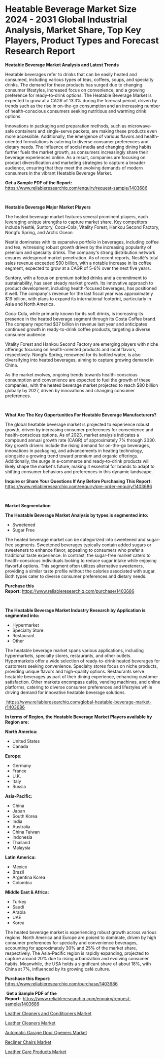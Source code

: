 <p><h1>Heatable Beverage Market Size 2024 - 2031 Global Industrial Analysis, Market Share, Top Key Players, Product Types and Forecast Research Report</h1></p><p><strong>Heatable Beverage Market Analysis and Latest Trends</strong></p>
<p><p>Heatable beverages refer to drinks that can be easily heated and consumed, including various types of teas, coffees, soups, and specialty drinks. The demand for these products has surged due to changing consumer lifestyles, increased focus on convenience, and a growing preference for ready-to-drink options. The Heatable Beverage Market is expected to grow at a CAGR of 13.3% during the forecast period, driven by trends such as the rise in on-the-go consumption and an increasing number of health-conscious consumers seeking nutritious and warming drink options.</p><p>Innovations in packaging and preparation methods, such as microwave-safe containers and single-serve packets, are making these products even more accessible. Additionally, the emergence of various flavors and health-oriented formulations is catering to diverse consumer preferences and dietary needs. The influence of social media and changing dining habits further fuels the market growth, as consumers increasingly share their beverage experiences online. As a result, companies are focusing on product diversification and marketing strategies to capture a broader audience, ensuring that they meet the evolving demands of modern consumers in the vibrant Heatable Beverage Market.</p></p>
<p><strong>Get a Sample PDF of the Report:&nbsp;</strong> <a href="https://www.reliableresearchiq.com/enquiry/request-sample/1403686?utm_campaign=1578&utm_medium=2&utm_source=Github&utm_content=ia&utm_term=23102024&utm_id=heatable-beverage">https://www.reliableresearchiq.com/enquiry/request-sample/1403686</a></p>
<p>&nbsp;</p>
<p><strong>Heatable Beverage Major Market Players</strong></p>
<p><p>The heated beverage market features several prominent players, each leveraging unique strengths to capture market share. Key competitors include Nestlé, Suntory, Coca-Cola, Vitality Forest, Hankou Second Factory, Nongfu Spring, and Arctic Ocean.</p><p>Nestlé dominates with its expansive portfolio in beverages, including coffee and tea, witnessing robust growth driven by the increasing popularity of premium and specialty drinks. The company's strong distribution network ensures widespread market penetration. As of recent reports, Nestlé's total sales revenue exceeded $90 billion, with a notable increase in its coffee segment, expected to grow at a CAGR of 5-6% over the next five years.</p><p>Suntory, with a focus on premium bottled drinks and a commitment to sustainability, has seen steady market growth. Its innovative approach to product development, including health-focused beverages, has positioned it well. The company's revenue for the last fiscal year was approximately $19 billion, with plans to expand its international footprint, particularly in Asia and North America.</p><p>Coca-Cola, while primarily known for its soft drinks, is increasing its presence in the heated beverage segment through its Costa Coffee brand. The company reported $37 billion in revenue last year and anticipates continued growth in ready-to-drink coffee products, targeting a diverse consumer audience.</p><p>Vitality Forest and Hankou Second Factory are emerging players with niche offerings focusing on health-oriented products and local flavors, respectively. Nongfu Spring, renowned for its bottled water, is also diversifying into heated beverages, aiming to capture growing demand in China.</p><p>As the market evolves, ongoing trends towards health-conscious consumption and convenience are expected to fuel the growth of these companies, with the heated beverage market projected to reach $80 billion globally by 2027, driven by innovations and changing consumer preferences.</p></p>
<p>&nbsp;</p>
<p><strong>What Are The Key Opportunities For Heatable Beverage Manufacturers?</strong></p>
<p><p>The global heatable beverage market is projected to experience robust growth, driven by increasing consumer preferences for convenience and health-conscious options. As of 2023, market analysis indicates a compound annual growth rate (CAGR) of approximately 7% through 2030. Key growth drivers include the rising demand for on-the-go beverages, innovations in packaging, and advancements in heating technology, alongside a growing trend toward premium and organic offerings. Additionally, the surge in e-commerce and ready-to-drink products will likely shape the market's future, making it essential for brands to adapt to shifting consumer behaviors and preferences in this dynamic landscape.</p></p>
<p><strong>Inquire or Share Your Questions If Any Before Purchasing This Report:</strong> <a href="https://www.reliableresearchiq.com/enquiry/pre-order-enquiry/1403686?utm_campaign=1578&utm_medium=2&utm_source=Github&utm_content=ia&utm_term=23102024&utm_id=heatable-beverage">https://www.reliableresearchiq.com/enquiry/pre-order-enquiry/1403686</a></p>
<p>&nbsp;</p>
<p><strong>Market Segmentation</strong></p>
<p><strong>The Heatable Beverage Market Analysis by types is segmented into:</strong></p>
<p><ul><li>Sweetened</li><li>Sugar Free</li></ul></p>
<p><p>The heated beverage market can be categorized into sweetened and sugar-free segments. Sweetened beverages typically contain added sugars or sweeteners to enhance flavor, appealing to consumers who prefer a traditional taste experience. In contrast, the sugar-free market caters to health-conscious individuals looking to reduce sugar intake while enjoying flavorful options. This segment often utilizes alternative sweeteners, providing a similar taste profile without the calories associated with sugar. Both types cater to diverse consumer preferences and dietary needs.</p></p>
<p><strong>Purchase this Report:&nbsp;</strong><a href="https://www.reliableresearchiq.com/purchase/1403686?utm_campaign=1578&utm_medium=2&utm_source=Github&utm_content=ia&utm_term=23102024&utm_id=heatable-beverage">https://www.reliableresearchiq.com/purchase/1403686</a></p>
<p>&nbsp;</p>
<p><strong>The Heatable Beverage Market Industry Research by Application is segmented into:</strong></p>
<p><ul><li>Hypermarket</li><li>Specialty Store</li><li>Restaurant</li><li>Other</li></ul></p>
<p><p>The heatable beverage market spans various applications, including hypermarkets, specialty stores, restaurants, and other outlets. Hypermarkets offer a wide selection of ready-to-drink heated beverages for customers seeking convenience. Specialty stores focus on niche products, providing unique flavors and high-quality options. Restaurants serve heatable beverages as part of their dining experience, enhancing customer satisfaction. Other markets encompass cafés, vending machines, and online platforms, catering to diverse consumer preferences and lifestyles while driving demand for innovative heatable beverage solutions.</p></p>
<p><a href="https://www.reliableresearchiq.com/global-heatable-beverage-market-r1403686?utm_campaign=1578&utm_medium=2&utm_source=Github&utm_content=ia&utm_term=23102024&utm_id=heatable-beverage">&nbsp;https://www.reliableresearchiq.com/global-heatable-beverage-market-r1403686</a></p>
<p><strong>In terms of Region, the Heatable Beverage Market Players available by Region are:</strong></p>
<p>
    <p> <strong> North America: </strong>
        <ul>
            <li>United States</li>
            <li>Canada</li>
        </ul>
        </p> 
    <p> <strong> Europe: </strong>
        <ul>
            <li>Germany</li>
            <li>France</li>
            <li>U.K.</li>
            <li>Italy</li>
            <li>Russia</li>
        </ul>
        </p> 
    <p> <strong> Asia-Pacific: </strong>
        <ul>
            <li>China</li>
            <li>Japan</li>
            <li>South Korea</li>
            <li>India</li>
            <li>Australia</li>
            <li>China Taiwan</li>
            <li>Indonesia</li>
            <li>Thailand</li>
            <li>Malaysia</li>
        </ul>
        </p> 
    <p> <strong> Latin America: </strong>
        <ul>
            <li>Mexico</li>
            <li>Brazil</li>
            <li>Argentina Korea</li>
            <li>Colombia</li>
        </ul>
        </p> 
    <p> <strong> Middle East & Africa: </strong>
        <ul>
            <li>Turkey</li>
            <li>Saudi</li>
            <li>Arabia</li>
            <li>UAE</li>
            <li>Korea</li>
        </ul>
    </p>
    </p>
<p><p>The heated beverage market is experiencing robust growth across various regions. North America and Europe are poised to dominate, driven by high consumer preferences for specialty and convenience beverages, accounting for approximately 30% and 25% of the market share, respectively. The Asia-Pacific region is rapidly expanding, projected to capture around 20% due to rising urbanization and evolving consumer habits. Meanwhile, the USA holds a significant share of about 18%, with China at 7%, influenced by its growing café culture.</p></p>
<p><strong>Purchase this Report: </strong><a href="https://www.reliableresearchiq.com/purchase/1403686?utm_campaign=1578&utm_medium=2&utm_source=Github&utm_content=ia&utm_term=23102024&utm_id=heatable-beverage">https://www.reliableresearchiq.com/purchase/1403686</a></p>
<p>&nbsp;<strong>Get a Sample PDF of the Report:&nbsp;&nbsp;</strong><a href="https://www.reliableresearchiq.com/enquiry/request-sample/1403686?utm_campaign=1578&utm_medium=2&utm_source=Github&utm_content=ia&utm_term=23102024&utm_id=heatable-beverage">https://www.reliableresearchiq.com/enquiry/request-sample/1403686</a></p>
<p><strong></strong></p>
<p><p><a href="https://www.linkedin.com/pulse/opportunities-challenges-leather-cleaners-conditioners-lswge?utm_campaign=1578&utm_medium=2&utm_source=Github&utm_content=ia&utm_term=23102024&utm_id=heatable-beverage">Leather Cleaners and Conditioners Market</a></p><p><a href="https://www.linkedin.com/pulse/mapping-leather-cleaners-market-trends-challenges-breakthroughs-w6ise?utm_campaign=1578&utm_medium=2&utm_source=Github&utm_content=ia&utm_term=23102024&utm_id=heatable-beverage">Leather Cleaners Market</a></p><p><a href="https://www.linkedin.com/pulse/automatic-garage-door-openers-market-trends-focusing-8tsae?utm_campaign=1578&utm_medium=2&utm_source=Github&utm_content=ia&utm_term=23102024&utm_id=heatable-beverage">Automatic Garage Door Openers Market</a></p><p><a href="https://www.linkedin.com/pulse/strategic-insights-global-recliner-chairs-market-trends-2024-hzm4e?utm_campaign=1578&utm_medium=2&utm_source=Github&utm_content=ia&utm_term=23102024&utm_id=heatable-beverage">Recliner Chairs Market</a></p><p><a href="https://www.linkedin.com/pulse/leather-care-products-market-trends-detailed-study-its-segmentation-6hvde?utm_campaign=1578&utm_medium=2&utm_source=Github&utm_content=ia&utm_term=23102024&utm_id=heatable-beverage">Leather Care Products Market</a></p></p>